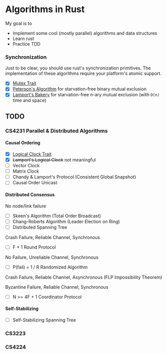# Algorithms in Rust
My goal is to
- Implement some cool (mostly parallel) algorithms and data structures
- Learn rust
- Practice TDD

### Synchronization
Just to be clear, you should use rust's synchronization primitives. The implementation of these algorithms require
your platform's atomic support.
- [x] [Mutex Trait](src/sync/mod.rs)
- [x] [Peterson's Algorithm](src/sync/peterson.rs) for starvation-free binary mutual exclusion
- [x] [Lamport's Bakery](src/sync/lamports_bakery.rs) for starvation-free n-ary mutual exclusion (with `O(n)` time and space)

## TODO
### CS4231 Parallel & Distributed Algorithms
#### Causal Ordering
- [x] [Logical Clock Trait](src/order/mod.rs)
- [x] ~~Lamport's Logical Clock~~ not meaningful
- [ ] Vector Clock
- [ ] Matrix Clock
- [ ] Chandy & Lamport's Protocol (Consistent Global Snapshot) 
- [ ] Causal Order Unicast

#### Distributed Consensus
No node/link failure
- [ ] Skeen's Algorithm (Total Order Broadcast)
- [ ] Chang-Roberts Algorithm (Leader Election on Ring)
- [ ] Distributed Spanning Tree

Crash Failure, Reliable Channel, Synchronous
- [ ] F + 1 Round Protocol

No Failure, Unreliable Channel, Synchronous
- [ ] P(fail) = 1 / R Randomized Algorithm

Crash Failure, Reliable Channel, Asynchronous (FLP Impossibility Theorem)

Byzantine Failure, Reliable Channel, Synchronous
- [ ] N >= 4F + 1 Coordinator Protocol

#### Self-Stabilizing
- [ ] Self-Stabilizing Spanning Tree

### CS3223
### CS4224